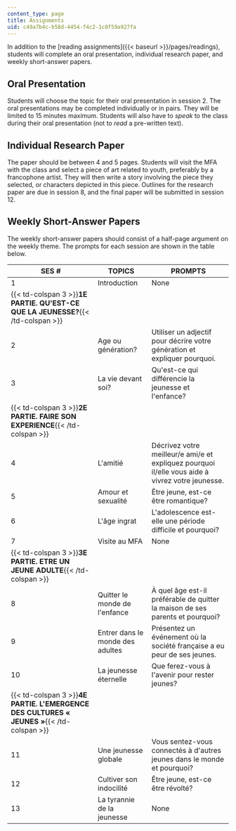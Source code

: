 ```yaml
---
content_type: page
title: Assignments
uid: c49a7b4c-b58d-4454-f4c2-1c8f59a927fa
---
```


In addition to the [reading assignments]({{< baseurl >}}/pages/readings), students will complete an oral presentation, individual research paper, and weekly short-answer papers.

Oral Presentation
-----------------

Students will choose the topic for their oral presentation in session 2. The oral presentations may be completed individually or in pairs. They will be limited to 15 minutes maximum. Students will also have to _speak_ to the class during their oral presentation (not to _read_ a pre-written text).

Individual Research Paper
-------------------------

The paper should be between 4 and 5 pages. Students will visit the MFA with the class and select a piece of art related to youth, preferably by a francophone artist. They will then write a story involving the piece they selected, or characters depicted in this piece. Outlines for the research paper are due in session 8, and the final paper will be submitted in session 12.

Weekly Short-Answer Papers
--------------------------

The weekly short-answer papers should consist of a half-page argument on the weekly theme. The prompts for each session are shown in the table below.

| SES # | TOPICS | PROMPTS |
| --- | --- | --- |
| 1 | Introduction | None |
| {{< td-colspan 3 >}}**1E PARTIE. QU'EST-CE QUE LA JEUNESSE?**{{< /td-colspan >}} |||
| 2 | Age ou génération? | Utiliser un adjectif pour décrire votre génération et expliquer pourquoi. |
| 3 | La vie devant soi? | Qu'est-ce qui différencie la jeunesse et l'enfance? |
| {{< td-colspan 3 >}}**2E PARTIE. FAIRE SON EXPERIENCE**{{< /td-colspan >}} |||
| 4 | L'amitié | Décrivez votre meilleur/e ami/e et expliquez pourquoi il/elle vous aide à vivrez votre jeunesse. |
| 5 | Amour et sexualité | Être jeune, est-ce être romantique? |
| 6 | L'âge ingrat | L'adolescence est-elle une période difficile et pourquoi? |
| 7 | Visite au MFA | None |
| {{< td-colspan 3 >}}**3E PARTIE. ETRE UN JEUNE ADULTE**{{< /td-colspan >}} |||
| 8 | Quitter le monde de l'enfance | À quel âge est-il préférable de quitter la maison de ses parents et pourquoi? |
| 9 | Entrer dans le monde des adultes | Présentez un événement où la société française a eu peur de ses jeunes. |
| 10 | La jeunesse éternelle | Que ferez-vous à l'avenir pour rester jeunes? |
| {{< td-colspan 3 >}}**4E PARTIE. L'EMERGENCE DES CULTURES « JEUNES »**{{< /td-colspan >}} |||
| 11 | Une jeunesse globale | Vous sentez-vous connectés à d'autres jeunes dans le monde et pourquoi? |
| 12 | Cultiver son indocilité | Être jeune, est-ce être révolté? |
| 13 | La tyrannie de la jeunesse | None